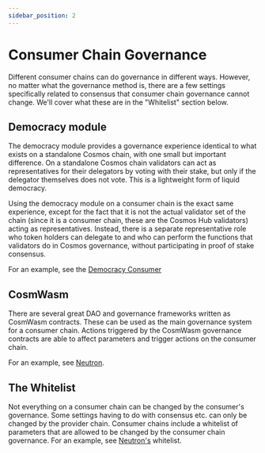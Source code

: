 ```yaml
---
sidebar_position: 2
---
```


# Consumer Chain Governance

Different consumer chains can do governance in different ways. However, no matter what the governance method is, there are a few settings specifically related to consensus that consumer chain governance cannot change. We'll cover what these are in the "Whitelist" section below.

## Democracy module

The democracy module provides a governance experience identical to what exists on a standalone Cosmos chain, with one small but important difference. On a standalone Cosmos chain validators can act as representatives for their delegators by voting with their stake, but only if the delegator themselves does not vote. This is a lightweight form of liquid democracy.

Using the democracy module on a consumer chain is the exact same experience, except for the fact that it is not the actual validator set of the chain (since it is a consumer chain, these are the Cosmos Hub validators) acting as representatives. Instead, there is a separate representative role who token holders can delegate to and who can perform the functions that validators do in Cosmos governance, without participating in proof of stake consensus.

For an example, see the [Democracy Consumer](https://github.com/cosmos/interchain-security/tree/main/app/consumer-democracy)

## CosmWasm

There are several great DAO and governance frameworks written as CosmWasm contracts. These can be used as the main governance system for a consumer chain. Actions triggered by the CosmWasm governance contracts are able to affect parameters and trigger actions on the consumer chain.

For an example, see [Neutron](https://github.com/neutron-org/neutron/).

## The Whitelist

Not everything on a consumer chain can be changed by the consumer's governance. Some settings having to do with consensus etc. can only be changed by the provider chain. Consumer chains include a whitelist of parameters that are allowed to be changed by the consumer chain governance. For an example, see [Neutron's](https://github.com/neutron-org/neutron/blob/main/app/proposals_allowlisting.go) whitelist.
